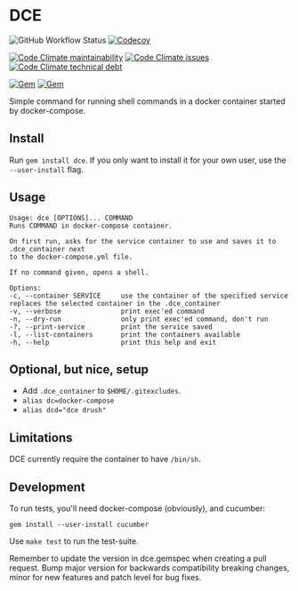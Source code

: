 DCE
===

![GitHub Workflow Status](https://img.shields.io/github/workflow/status/xendk/dce/Run%20tests%20and%20publish?style=for-the-badge)
[![Codecov](https://img.shields.io/codecov/c/github/xendk/dce.svg?style=for-the-badge)](https://codecov.io/gh/xendk/dce)

[![Code Climate maintainability](https://img.shields.io/codeclimate/maintainability/xendk/dce?style=for-the-badge)](https://codeclimate.com/github/xendk/dce)
[![Code Climate issues](https://img.shields.io/codeclimate/issues/xendk/dce?style=for-the-badge)](https://codeclimate.com/github/xendk/dce)
[![Code Climate technical debt](https://img.shields.io/codeclimate/tech-debt/xendk/dce?style=for-the-badge)](https://codeclimate.com/github/xendk/dce)

[![Gem](https://img.shields.io/gem/v/dce.svg?style=for-the-badge)](https://rubygems.org/gems/dce)
[![Gem](https://img.shields.io/gem/dt/dce.svg?style=for-the-badge)](https://rubygems.org/gems/dce)

Simple command for running shell commands in a docker container
started by docker-compose.

Install
-------------------------
Run `gem install dce`. If you only want to install it for your own user, use the `--user-install` flag.

Usage
-------------------------
```shell
Usage: dce [OPTIONS]... COMMAND
Runs COMMAND in docker-compose container.

On first run, asks for the service container to use and saves it to .dce_container next
to the docker-compose.yml file.

If no command given, opens a shell.

Options:
-c, --container SERVICE     use the container of the specified service
replaces the selected container in the .dce_container
-v, --verbose               print exec'ed command
-n, --dry-run               only print exec'ed command, don't run
-?, --print-service         print the service saved
-l, --list-containers       print the containers available
-h, --help                  print this help and exit
```

Optional, but nice, setup
-------------------------

* Add `.dce_container` to `$HOME/.gitexcludes`.
* `alias dc=docker-compose`
* `alias dcd="dce drush"`

Limitations
-----------

DCE currently require the container to have `/bin/sh`.

Development
-----------

To run tests, you'll need docker-compose (obviously), and cucumber:

``` shell
gem install --user-install cucumber
```

Use `make test` to run the test-suite.

Remember to update the version in dce.gemspec when creating a pull
request. Bump major version for backwards compatibility breaking
changes, minor for new features and patch level for bug fixes.
